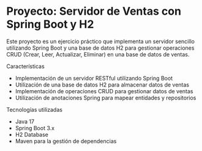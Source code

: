 # Proyecto: Servidor de Ventas con Spring Boot y H2
Este proyecto es un ejercicio práctico que implementa un servidor sencillo utilizando Spring Boot y una base de datos H2 para gestionar operaciones CRUD (Crear, Leer, Actualizar, Eliminar) en una base de datos de ventas.

Características
- Implementación de un servidor RESTful utilizando Spring Boot
- Utilización de una base de datos H2 para almacenar datos de ventas
- Implementación de operaciones CRUD para gestionar datos de ventas
- Utilización de anotaciones Spring para mapear entidades y repositorios

Tecnologías utilizadas
- Java 17
- Spring Boot 3.x
- H2 Database
- Maven para la gestión de dependencias
